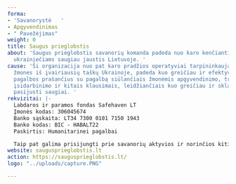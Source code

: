 ```yaml
---
forma:
- 'Savanorystė   '
- Apgyvendinimas
- " Pavežėjimas"
weight: 0
title: Saugus prieglobstis
about: 'Saugus prieglobstis savanorių komanda padeda nuo karo kenčiantiems ir bėgantiems
  ukrainiečiams saugiau jaustis Lietuvoje. '
cause: 'Ši organizacija nuo pat karo pradžios operatyviai tarpininkaujama pervežant
  žmones iš įvairiausių taškų Ukrainoje, padeda kuo greičiau ir efektyviau suvesti
  pagalbos prašančius su pagalbą siūlančiais žmonėmis apgyvendinimo, transportavimo,
  įsidarbinimo ir kitais klausimais, leidžiančiais kuo greičiau ir sklandžiau Lietuvoje
  pasijusti saugiai. '
rekvizitai: |-
  Labdaros ir paramos fondas Safehaven LT
  Įmonės kodas: 306045674
  Banko sąskaita: LT34 7300 0101 7150 1943
  Banko kodas: BIC - HABALT22
  Paskirtis: Humanitarinei pagalbai

  Taip pat galima prisijungti prie savanorių aktyvios ir norinčios kitiems pagelbėti bėdoje komandos užpildžius registracijos anketą tiklalapyje: saugusprieglobstis.lt
website: saugusprieglobstis.lt
action: https://saugusprieglobstis.lt/
logo: "../uploads/capture.PNG"

---
```

